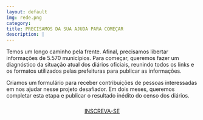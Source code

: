 ```yaml
---
layout: default
img: rede.png
category: 
title: PRECISAMOS DA SUA AJUDA PARA COMEÇAR
description: |
---
```

Temos um longo caminho pela frente. Afinal, precisamos libertar informações de 5.570 municípios. Para começar, queremos fazer um diagnóstico da situação atual dos diários oficiais, reunindo todos os links e os formatos utilizados pelas prefeituras para publicar as informações. 

Criamos um formulário para receber contribuições de pessoas interessadas em nos ajudar nesse projeto desafiador. Em dois meses, queremos completar esta etapa e publicar o resultado inédito do censo dos diários. 

<p style='text-align:center; padding-top: 10px;'>
<a href="#" class="myButton">INSCREVA-SE</a>
</p>

